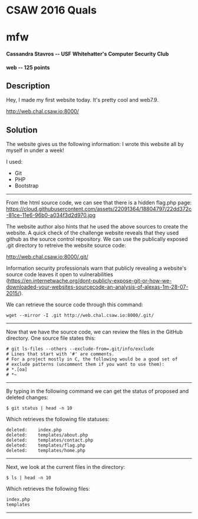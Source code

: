 # CSAW 2016 Quals
# mfw 
#### Cassandra Stavros -- USF Whitehatter's Computer Security Club
#### web -- 125 points
## Description

Hey, I made my first website today. It's pretty cool and web7.9.

http://web.chal.csaw.io:8000/

## Solution
The website gives us the following information:
I wrote this website all by myself in under a week!

I used:

* Git
* PHP
* Bootstrap
---
From the html source code, we can see that there is a hidden flag.php page:
https://cloud.githubusercontent.com/assets/22091364/18804797/22dd372c-81ce-11e6-96b0-a034f3d2d970.jpg

The website author also hints that he used the above sources to create the website. A quick check of the challenge website reveals that they used github as the source control repository. We can use the publically exposed .git directory to retreive the website source code:

http://web.chal.csaw.io:8000/.git/

Information security professionals warn that publicly revealing a website's source code leaves it open to vulnerabilities (https://en.internetwache.org/dont-publicly-expose-git-or-how-we-downloaded-your-websites-sourcecode-an-analysis-of-alexas-1m-28-07-2015/).

We can retrieve the source code through this command:

    wget --mirror -I .git http://web.chal.csaw.io:8000/.git/
---
Now that we have the source code, we can review the files in the GitHub directory. One source file states this:

    # git ls-files --others --exclude-from=.git/info/exclude
    # Lines that start with '#' are comments.
    # For a project mostly in C, the following would be a good set of
    # exclude patterns (uncomment them if you want to use them):
    # *.[oa]
    # *~
---
By typing in the following command we can get the status of proposed and deleted changes:

    $ git status | head -n 10
    
Which retrieves the following file statuses:

    deleted:    index.php
    deleted:    templates/about.php
    deleted:    templates/contact.php
    deleted:    templates/flag.php
    deleted:    templates/home.php
---
Next, we look at the current files in the directory:

    $ ls | head -n 10

Which retrieves the following files:

    index.php
    templates
---    


